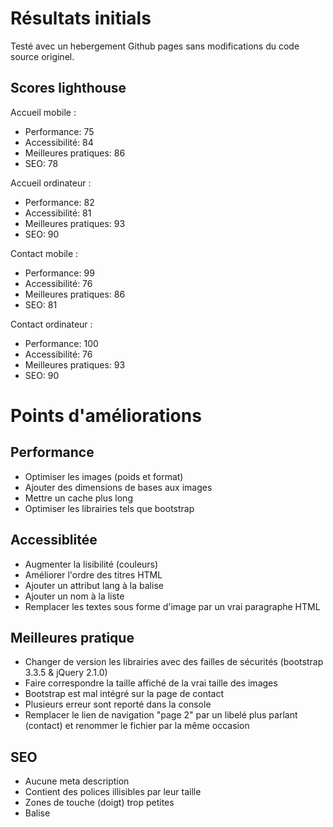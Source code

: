 # Résultats initials

Testé avec un hebergement Github pages sans modifications du code source originel.

## Scores lighthouse

Accueil mobile :
- Performance: 75
- Accessibilité: 84
- Meilleures pratiques: 86
- SEO: 78

Accueil ordinateur :
- Performance: 82
- Accessibilité: 81
- Meilleures pratiques: 93
- SEO: 90

Contact mobile :
- Performance: 99
- Accessibilité: 76
- Meilleures pratiques: 86
- SEO: 81

Contact ordinateur :
- Performance: 100
- Accessibilité: 76
- Meilleures pratiques: 93
- SEO: 90

# Points d'améliorations

## Performance

- Optimiser les images (poids et format)
- Ajouter des dimensions de bases aux images
- Mettre un cache plus long
- Optimiser les librairies tels que bootstrap

## Accessiblitée 

- Augmenter la lisibilité (couleurs)
- Améliorer l'ordre des titres HTML
- Ajouter un attribut lang à la balise <html>
- Ajouter un nom à la liste
- Remplacer les textes sous forme d'image par un vrai paragraphe HTML

## Meilleures pratique

- Changer de version les librairies avec des failles de sécurités (bootstrap 3.3.5 & jQuery 2.1.0)
- Faire correspondre la taille affiché de la vrai taille des images
- Bootstrap est mal intégré sur la page de contact
- Plusieurs erreur sont reporté dans la console
- Remplacer le lien de navigation "page 2" par un libelé plus parlant (contact) et renommer le fichier par la même occasion

## SEO

- Aucune meta description
- Contient des polices illisibles par leur taille
- Zones de touche (doigt) trop petites
- Balise <title> incomplète c'est juste un "."
